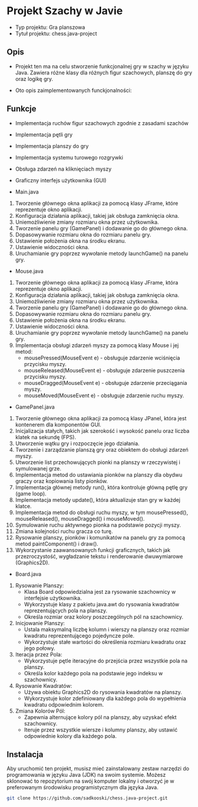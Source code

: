 # Projekt Szachy w Javie

- Typ projektu: Gra planszowa
- Tytuł projektu: chess.java-project

## Opis

- Projekt ten ma na celu stworzenie funkcjonalnej gry w szachy w języku Java. Zawiera różne klasy dla różnych figur szachowych, planszę do gry oraz logikę gry.

- Oto opis zaimplementowanych funckjonalności:

## Funkcje

- Implementacja ruchów figur szachowych zgodnie z zasadami szachów
- Implementacja pętli gry
- Implementacja planszy do gry
- Implementacja systemu turowego rozgrywki
- Obsługa zdarzeń na kliknięciach myszy
- Graficzny interfejs użytkownika (GUI)

- Main.java
1. Tworzenie głównego okna aplikacji za pomocą klasy JFrame, które reprezentuje okno aplikacji.
2. Konfiguracja działania aplikacji, takiej jak obsługa zamknięcia okna.
3. Uniemożliwienie zmiany rozmiaru okna przez użytkownika.
4. Tworzenie panelu gry (GamePanel) i dodawanie go do głównego okna.
5. Dopasowywanie rozmiaru okna do rozmiaru panelu gry.
6. Ustawienie położenia okna na środku ekranu.
7. Ustawienie widoczności okna.
8. Uruchamianie gry poprzez wywołanie metody launchGame() na panelu gry.

- Mouse.java
1. Tworzenie głównego okna aplikacji za pomocą klasy JFrame, która reprezentuje okno aplikacji.
2. Konfiguracja działania aplikacji, takiej jak obsługa zamknięcia okna.
3. Uniemożliwienie zmiany rozmiaru okna przez użytkownika.
4. Tworzenie panelu gry (GamePanel) i dodawanie go do głównego okna.
5. Dopasowywanie rozmiaru okna do rozmiaru panelu gry.
6. Ustawienie położenia okna na środku ekranu.
7. Ustawienie widoczności okna.
8. Uruchamianie gry poprzez wywołanie metody launchGame() na panelu gry.
9. Implementacja obsługi zdarzeń myszy za pomocą klasy Mouse i jej metod:
    - mousePressed(MouseEvent e) - obsługuje zdarzenie wciśnięcia przycisku myszy.
    - mouseReleased(MouseEvent e) - obsługuje zdarzenie puszczenia przycisku myszy.
    - mouseDragged(MouseEvent e) - obsługuje zdarzenie przeciągania myszy.
    - mouseMoved(MouseEvent e) - obsługuje zdarzenie ruchu myszy.

- GamePanel.java
1. Tworzenie głównego okna aplikacji za pomocą klasy JPanel, która jest kontenerem dla komponentów GUI.
2. Inicjalizacja stałych, takich jak szerokość i wysokość panelu oraz liczba klatek na sekundę (FPS).
3. Utworzenie wątku gry i rozpoczęcie jego działania.
4. Tworzenie i zarządzanie planszą gry oraz obiektem do obsługi zdarzeń myszy.
5. Utworzenie list przechowujących pionki na planszy w rzeczywistej i symulowanej grze.
6. Implementacja metod do ustawiania pionków na planszy dla obydwu graczy oraz kopiowania listy pionków.
7. Implementacja głównej metody run(), która kontroluje główną pętlę gry (game loop).
8. Implementacja metody update(), która aktualizuje stan gry w każdej klatce.
9. Implementacja metod do obsługi ruchu myszy, w tym mousePressed(), mouseReleased(), mouseDragged() i mouseMoved().
10. Symulowanie ruchu aktywnego pionka na podstawie pozycji myszy.
11. Zmiana kolejności ruchu gracza co turę.
12. Rysowanie planszy, pionków i komunikatów na panelu gry za pomocą metod paintComponent() i draw().
13. Wykorzystanie zaawansowanych funkcji graficznych, takich jak przezroczystość, wygładzanie tekstu i renderowanie dwuwymiarowe (Graphics2D).

- Board.java
1. Rysowanie Planszy:
    - Klasa Board odpowiedzialna jest za rysowanie szachownicy w interfejsie użytkownika.
    - Wykorzystuje klasy z pakietu java.awt do rysowania kwadratów reprezentujących pola na planszy.
    - Określa rozmiar oraz kolory poszczególnych pól na szachownicy.
2. Inicjowanie Planszy:
    - Ustala maksymalną liczbę kolumn i wierszy na planszy oraz rozmiar kwadratu reprezentującego pojedyncze pole.
    - Wykorzystuje stałe wartości do określenia rozmiaru kwadratu oraz jego połowy.
3. Iteracja przez Pola:
    - Wykorzystuje pętle iteracyjne do przejścia przez wszystkie pola na planszy.
    - Określa kolor każdego pola na podstawie jego indeksu w szachownicy.
4. Rysowanie Kwadratów:
    - Używa obiektu Graphics2D do rysowania kwadratów na planszy.
    - Wykorzystuje kolor zdefiniowany dla każdego pola do wypełnienia kwadratu odpowiednim kolorem.
5. Zmiana Kolorów Pól:
    - Zapewnia alternujące kolory pól na planszy, aby uzyskać efekt szachownicy.
    - Iteruje przez wszystkie wiersze i kolumny planszy, aby ustawić odpowiednie kolory dla każdego pola.


## Instalacja

Aby uruchomić ten projekt, musisz mieć zainstalowany zestaw narzędzi do programowania w języku Java (JDK) na swoim systemie. Możesz sklonować to repozytorium na swój komputer lokalny i otworzyć je w preferowanym środowisku programistycznym dla języka Java.

```bash
git clone https://github.com/sadkooski/chess.java-project.git